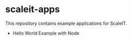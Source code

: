 # scaleit-apps
This repository contains example applications for ScaleIT.

- Hello World Example with Node
